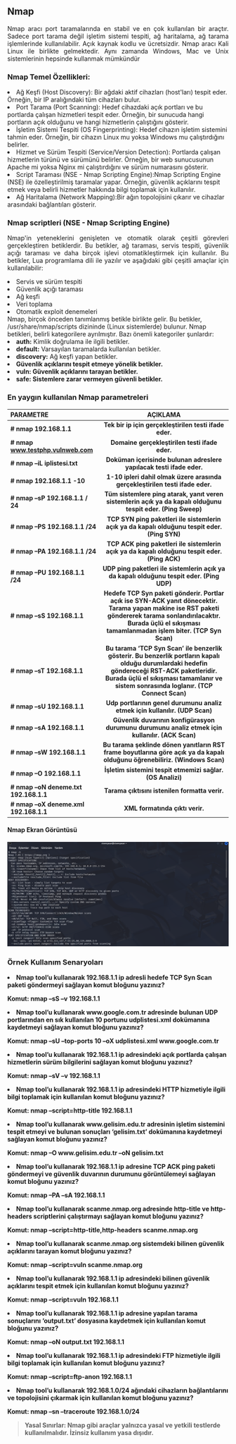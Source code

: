 ## Nmap
<p align="justify">Nmap aracı port taramalarında en stabil ve en çok kullanılan bir araçtır. Sadece port tarama değil işletim sistemi tespiti,
ağ haritalama, ağ tarama işlemlerinde kullanılabilir. Açık kaynak kodlu ve ücretsizdir. Nmap aracı Kali Linux ile birlikte
gelmektedir. Aynı zamanda Windows, Mac ve Unix sistemlerinin hepsinde kullanmak mümkündür
  
### Nmap Temel Özellikleri:
<li>Ağ Keşfi (Host Discovery): Bir ağdaki aktif cihazları (host'ları) tespit eder. Örneğin, bir IP aralığındaki tüm cihazları bulur. </li>
<li>Port Tarama (Port Scanning):  Hedef cihazdaki açık portları ve bu portlarda çalışan hizmetleri tespit eder. Örneğin, bir sunucuda hangi portların açık olduğunu ve hangi hizmetlerin çalıştığını gösterir. </li>
<li>İşletim Sistemi Tespiti (OS Fingerprinting): Hedef cihazın işletim sistemini tahmin eder. Örneğin, bir cihazın Linux mu yoksa Windows mu çalıştırdığını belirler. </li>
<li>Hizmet ve Sürüm Tespiti (Service/Version Detection): Portlarda çalışan hizmetlerin türünü ve sürümünü belirler. Örneğin, bir web sunucusunun Apache mi yoksa Nginx mi çalıştırdığını ve sürüm numarasını gösterir.</li>
<li>Script Taraması (NSE - Nmap Scripting Engine):Nmap Scripting Engine (NSE) ile özelleştirilmiş taramalar yapar. Örneğin, güvenlik açıklarını tespit etmek veya belirli hizmetler hakkında bilgi toplamak için kullanılır. </li>
<li>Ağ Haritalama (Network Mapping):Bir ağın topolojisini çıkarır ve cihazlar arasındaki bağlantıları gösterir.</li>

### Nmap scriptleri (NSE - Nmap Scripting Engine)
<p align="justify">Nmap'in yeteneklerini genişleten ve otomatik olarak çeşitli görevleri
gerçekleştiren betiklerdir. Bu betikler, ağ taraması, servis tespiti, güvenlik açığı taraması ve daha birçok işlevi
otomatikleştirmek için kullanılır. Bu betikler, Lua programlama dili ile yazılır ve aşağıdaki gibi çeşitli amaçlar için
kullanılabilir:
<li>Servis ve sürüm tespiti</li>
<li>Güvenlik açığı taraması</li>
<li>Ağ keşfi</li>
<li>Veri toplama</li>
<li>Otomatik exploit denemeleri</li>
Nmap, birçok önceden tanımlanmış betikle birlikte gelir. Bu betikler, /usr/share/nmap/scripts dizininde (Linux
sistemlerde) bulunur.
Nmap betikleri, belirli kategorilere ayrılmıştır. Bazı önemli kategoriler şunlardır:
<li><b>auth:</b> Kimlik doğrulama ile ilgili betikler.</li>
<li><b>default:</b> Varsayılan taramalarda kullanılan betikler.</li>
<li><b>discovery:</b> Ağ keşfi yapan betikler.</li>
<li><b><exploit:/b> Güvenlik açıklarını tespit etmeye yönelik betikler.</li>
<li><b>vuln:</b> Güvenlik açıklarını tarayan betikler.</li>
<li><b>safe:</b> Sistemlere zarar vermeyen güvenli betikler.</li>


### En yaygın kullanılan Nmap parametreleri

| PARAMETRE | AÇIKLAMA | 
| :---         |     :---:      |       
| # nmap 192.168.1.1 | Tek bir ip için gerçekleştirilen testi ifade eder. |
| # nmap www.testphp.vulnweb.com | Domaine gerçekleştirilen testi ifade eder. |
| # nmap –iL iplistesi.txt | Doküman içerisinde bulunan adreslere yapılacak testi ifade eder.|
| # nmap 192.168.1.1 -10  | 1-10 ipleri dahil olmak üzere arasında gerçekleştirilen testi ifade eder. |
| # nmap –sP 192.168.1.1 / 24 | Tüm sistemlere ping atarak, yanıt veren sistemlerin açık ya da kapalı olduğunu tespit eder. (Ping Sweep) |
| # nmap –PS 192.168.1.1 /24 | TCP SYN ping paketleri ile sistemlerin açık ya da kapalı olduğunu tespit eder. (Ping SYN) |
| # nmap –PA 192.168.1.1 /24 | TCP ACK ping paketleri ile sistemlerin açık ya da kapalı olduğunu tespit eder. (Ping ACK) |
| # nmap –PU 192.168.1.1 /24 | UDP ping paketleri ile sistemlerin açık ya da kapalı olduğunu tespit eder. (Ping UDP) |
| # nmap –sS 192.168.1.1 | Hedefe TCP Syn paketi gönderir. Portlar açık ise SYN-ACK yanıt dönecektir. Tarama yapan makine ise RST paketi göndererek tarama sonlandırılacaktır. Burada üçlü el sıkışması tamamlanmadan işlem biter. (TCP Syn Scan) |
| # nmap –sT 192.168.1.1 | Bu tarama ‘TCP Syn Scan’ ile benzerlik gösterir. Bu benzerlik portların kapalı olduğu durumlardaki hedefin göndereceği RST-ACK paketleridir. Burada üçlü el sıkışması tamamlanır ve sistem sonrasında loglanır. (TCP Connect Scan) |
| # nmap –sU 192.168.1.1 | Udp portlarının genel durumunu analiz etmek için kullanılır. (UDP Scan) |
| # nmap –sA 192.168.1.1 | Güvenlik duvarının konfigürasyon durumunu durumunu analiz etmek için kullanılır. (ACK Scan) |
| # nmap –sW 192.168.1.1 | Bu tarama şeklinde dönen yanıtların RST frame boyutlarına göre açık ya da kapalı olduğunu öğrenebiliriz. (Windows Scan) |
| # nmap –O 192.168.1.1 | İşletim sistemini tespit etmemizi sağlar. (OS Analizi) |
| # nmap –oN deneme.txt 192.168.1.1 | Tarama çıktısını istenilen formatta verir. |
| # nmap –oX deneme.xml 192.168.1.1 | XML formatında çıktı verir. |


#### Nmap Ekran Görüntüsü
![Nmap](https://github.com/cyasar34/SECURITY-IN-WEB-APPLICATIONS/blob/main/nmap.PNG)

### Örnek Kullanım Senaryoları

<p align="justify"><li>Nmap tool’u kullanarak 192.168.1.1 ip adresli hedefe TCP Syn Scan paketi göndermeyi sağlayan komut bloğunu yazınız?</li></p>
<b>Komut:</b> nmap –sS –v 192.168.1.1

<p align="justify"><li>Nmap tool’u kullanarak www.google.com.tr adresinde bulunan UDP portlarından en sık kullanılan 10 portunu udplistesi.xml dokümanına kaydetmeyi sağlayan komut bloğunu yazınız?</li></p>
<b>Komut:</b> nmap –sU –top-ports 10 –oX udplistesi.xml www.google.com.tr

<p align="justify"><li>Nmap tool’u kullanarak 192.168.1.1 ip adresindeki açık portlarda çalışan hizmetlerin sürüm bilgilerini sağlayan komut bloğunu yazınız?</li></p>
<b>Komut:</b> nmap –sV –v 192.168.1.1

<p align="justify"><li>Nmap tool’u kullanarak 192.168.1.1 ip adresindeki HTTP hizmetiyle ilgili bilgi toplamak için kullanılan komut bloğunu yazınız?</li></p>
<b>Komut:</b> nmap –script=http-title 192.168.1.1

<p align="justify"><li>Nmap tool’u kullanarak www.gelisim.edu.tr adresinin işletim sistemini tespit etmeyi ve bulunan sonuçları ‘gelisim.txt’ dokümanına kaydetmeyi sağlayan komut bloğunu yazınız?</li></p>
<b>Komut:</b> nmap –O www.gelisim.edu.tr –oN gelisim.txt

<p align="justify"><li>Nmap tool’u kullanarak 192.168.1.1 ip adresine TCP ACK ping paketi göndermeyi ve güvenlik duvarının durumunu görüntülemeyi sağlayan komut bloğunu yazınız?</li></p>
<b>Komut:</b> nmap –PA –sA 192.168.1.1

<p align="justify"><li>Nmap tool’u kullanarak scanme.nmap.org adresinde http-title ve http-headers scriptlerini çalıştırmayı sağlayan komut bloğunu yazınız?</li></p>
<b>Komut:</b> nmap –script=http-title,http-headers scanme.nmap.org

<p align="justify"><li>Nmap tool’u kullanarak scanme.nmap.org sistemdeki bilinen güvenlik açıklarını tarayan komut bloğunu yazınız?</li></p>
<b>Komut:</b> nmap –script=vuln scanme.nmap.org

<p align="justify"><li>Nmap tool’u kullanarak 192.168.1.1 ip adresindeki bilinen güvenlik açıklarını tespit etmek için kullanılan komut bloğunu yazınız?</li></p>
<b>Komut:</b> nmap –script=vuln 192.168.1.1

<p align="justify"><li>Nmap tool’u kullanarak 192.168.1.1 ip adresine yapılan tarama sonuçlarını ‘output.txt’ dosyasına kaydetmek için kullanılan komut bloğunu yazınız?</li></p>
<b>Komut:</b> nmap –oN output.txt 192.168.1.1

<p align="justify"><li>Nmap tool’u kullanarak 192.168.1.1 ip adresindeki FTP hizmetiyle ilgili bilgi toplamak için kullanılan komut bloğunu yazınız?</li></p>
<b>Komut:</b> nmap –script=ftp-anon 192.168.1.1

<p align="justify"><li>Nmap tool’u kullanarak 192.168.1.0/24 ağındaki cihazların bağlantılarını ve topolojisini çıkarmak için kullanılan komut bloğunu yazınız?</li></p>
<b>Komut:</b> nmap –sn –traceroute 192.168.1.0/24




> **Yasal Sınırlar:** Nmap gibi araçlar yalnızca yasal ve yetkili testlerde kullanılmalıdır. İzinsiz kullanım yasa dışıdır. <br>





 

